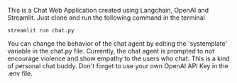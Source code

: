 This is a Chat Web Application created using Langchain, OpenAI and Streamlit. Just clone and run the following command in the terminal

```
streamlit run chat.py
```

You can change the behavior of the chat agent by editing the 'systemplate' variable in the chat.py file. Currently, the chat agent is prompted to not encourage violence and show empathy to the users who chat. This is a kind of personal chat buddy. Don't forget to use your own OpenAI API Key in the .env file.